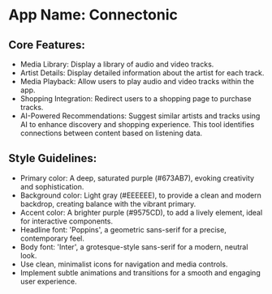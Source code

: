 # **App Name**: Connectonic

## Core Features:

- Media Library: Display a library of audio and video tracks.
- Artist Details: Display detailed information about the artist for each track.
- Media Playback: Allow users to play audio and video tracks within the app.
- Shopping Integration: Redirect users to a shopping page to purchase tracks.
- AI-Powered Recommendations: Suggest similar artists and tracks using AI to enhance discovery and shopping experience. This tool identifies connections between content based on listening data.

## Style Guidelines:

- Primary color: A deep, saturated purple (#673AB7), evoking creativity and sophistication.
- Background color: Light gray (#EEEEEE), to provide a clean and modern backdrop, creating balance with the vibrant primary.
- Accent color: A brighter purple (#9575CD), to add a lively element, ideal for interactive components.
- Headline font: 'Poppins', a geometric sans-serif for a precise, contemporary feel.
- Body font: 'Inter', a grotesque-style sans-serif for a modern, neutral look.
- Use clean, minimalist icons for navigation and media controls.
- Implement subtle animations and transitions for a smooth and engaging user experience.